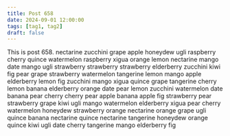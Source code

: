 ```yaml
---
title: Post 658
date: 2024-09-01 12:00:00
tags: [tag1, tag2]
draft: false
---
```

This is post 658.
nectarine
zucchini
grape
apple
honeydew
ugli
raspberry
cherry
quince
watermelon
raspberry
xigua
orange
lemon
nectarine
mango
date
mango
ugli
strawberry
strawberry
strawberry
elderberry
zucchini
kiwi
fig
pear
grape
strawberry
watermelon
tangerine
lemon
mango
apple
elderberry
lemon
fig
zucchini
mango
xigua
quince
grape
tangerine
cherry
lemon
banana
elderberry
orange
date
pear
lemon
zucchini
watermelon
date
banana
pear
cherry
cherry
pear
apple
banana
apple
fig
strawberry
pear
strawberry
grape
kiwi
ugli
mango
watermelon
elderberry
xigua
pear
cherry
watermelon
honeydew
strawberry
orange
nectarine
orange
grape
ugli
quince
banana
nectarine
quince
nectarine
tangerine
honeydew
orange
quince
kiwi
ugli
date
cherry
tangerine
mango
elderberry
fig
